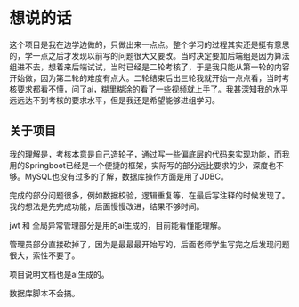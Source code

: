 # 想说的话

这个项目是我在边学边做的，只做出来一点点。整个学习的过程其实还是挺有意思的，学一点之后才发现以前写的问题很大又要改。当时决定要加后端组是因为算法组进不去，想着来后端试试，当时已经是二轮考核了，于是我只能从第一轮的内容开始做，因为第二轮的难度有点大。二轮结束后出三轮我就开始一点点看，当时考核要求都看不懂，问了ai，糊里糊涂的看了一些视频就上手了。我甚深知我的水平远远达不到考核的要求水平，但是我还是希望能够进组学习。



## 关于项目

我的理解是，考核本意是自己造轮子，通过写一些偏底层的代码来实现功能，而我用的Springboot已经是一个便捷的框架，实际写的部分远比要求的少，深度也不够。MySQL也没有过多的了解，数据库操作方面是用了JDBC。

完成的部分问题很多，例如数据校验，逻辑重复等，在最后写注释的时候发现了。我的想法是先完成功能，后面慢慢改进，结果不够时间。

jwt 和 全局异常管理部分是用的ai生成的，目前能看懂能理解。

管理员部分直接砍掉了，因为是最最最开始写的，后面老师学生写完之后发现问题很大，索性不要了。

项目说明文档也是ai生成的。

数据库脚本不会搞。

